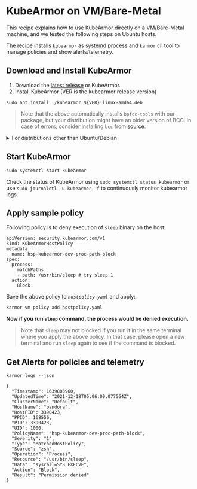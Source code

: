 # KubeArmor on VM/Bare-Metal

This recipe explains how to use KubeArmor directly on a VM/Bare-Metal machine, and we tested the following steps on Ubuntu hosts.

The recipe installs `kubearmor` as systemd process and `karmor` cli tool to manage policies and show alerts/telemetry.

## Download and Install KubeArmor

1. Download the [latest release](https://github.com/kubearmor/KubeArmor/releases) or KubeArmor.
2. Install KubeArmor (VER is the kubearmor release version)
  ```
  sudo apt install ./kubearmor_${VER}_linux-amd64.deb
  ```

  > Note that the above automatically installs `bpfcc-tools` with our package, but your distribution might have an older version of BCC. In case of errors, consider installing `bcc` from [source](https://github.com/iovisor/bcc/blob/master/INSTALL.md#source).

<details><summary>For distributions other than Ubuntu/Debian</summary>
<p>

1. Refer [Installing BCC](https://github.com/iovisor/bcc/blob/master/INSTALL.md#installing-bcc) to install pre-requisites.

2. Download release tarball from KubeArmor releases for the version you want
  ```
  wget https://github.com/KubeArmor/KubeArmor/releases/download/v${VER}/kubearmor_${VER}_linux-amd64.tar.gz
  ```

3. Unpack the tarball to the root directory:
  ```
  sudo tar --no-overwrite-dir -C / -xzf kubearmor_${VER}_linux-amd64.tar.gz
  sudo systemctl daemon-reload
  ```
</p>
</details>

## Start KubeArmor

```
sudo systemctl start kubearmor
```

Check the status of KubeArmor using `sudo systemctl status kubearmor` or use `sudo journalctl -u kubearmor -f` to continuously monitor kubearmor logs.

## Apply sample policy

Following policy is to deny execution of `sleep` binary on the host:

```yaml=
apiVersion: security.kubearmor.com/v1
kind: KubeArmorHostPolicy
metadata:
  name: hsp-kubearmor-dev-proc-path-block
spec:
  process:
    matchPaths:
    - path: /usr/bin/sleep # try sleep 1
  action:
    Block
```

Save the above policy to _`hostpolicy.yaml`_ and apply:
```
karmor vm policy add hostpolicy.yaml
```

**Now if you run `sleep` command, the process would be denied execution.**

> Note that `sleep` may not blocked if you run it in the same terminal where you apply the above policy. In that case, please open a new terminal and run `sleep` again to see if the command is blocked.

## Get Alerts for policies and telemetry

```
karmor logs --json
```

```json=
{
  "Timestamp": 1639803960,
  "UpdatedTime": "2021-12-18T05:06:00.077564Z",
  "ClusterName": "Default",
  "HostName": "pandora",
  "HostPID": 3390423,
  "PPID": 168556,
  "PID": 3390423,
  "UID": 1000,
  "PolicyName": "hsp-kubearmor-dev-proc-path-block",
  "Severity": "1",
  "Type": "MatchedHostPolicy",
  "Source": "zsh",
  "Operation": "Process",
  "Resource": "/usr/bin/sleep",
  "Data": "syscall=SYS_EXECVE",
  "Action": "Block",
  "Result": "Permission denied"
}
```
